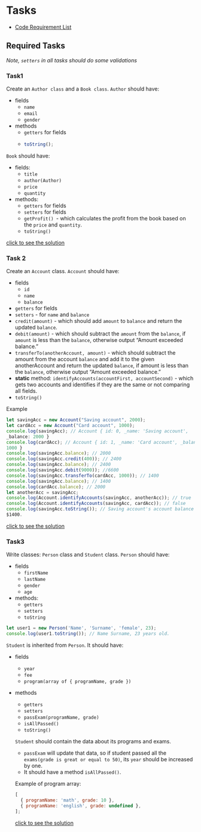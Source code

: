 # Tasks

- [Code Requirement List](https://docs.google.com/document/d/1ruDwdOAXNmJ1WVu5gevdJzh9nbjchpPxpOtAEBbqdrs/edit)

## Required Tasks

_Note, `setters` in all tasks should do some validations_

### Task1

Create an `Author class` and a `Book class`.
`Author` should have:

- fields
  - `name`
  - `email`
  - `gender`
- methods
  - `getters` for fields
  - ```javascript
    toString();
    ```

`Book` should have:

- fields:
  - `title`
  - `author(Author)`
  - `price`
  - `quantity`
- methods:
  - `getters` for fields
  - `setters` for fields
  - `getProfit() `- which calculates the profit from the book based on the `price` and `quantity`.
  - `toString()`

[click to see the solution](https://github.com/Gayane25/OOP-Classes/blob/master/RequiredTasks/AuthorBook.js)

### Task 2

Create an `Account` class. `Account` should have:

- fields
  - `id`
  - `name`
  - `balance`
- `getters` for fields
- `setters` - for `name` and `balance`
- `credit(amount)` - which should add `amount` to `balance` and return the updated `balance`.
- `debit(amount)` - which should subtract the `amount` from the `balance`, if `amount` is less than the `balance`, otherwise output “Amount exceeded balance.”
- `transferTo(anotherAccount, amount)` - which should subtract the amount from the account
  `balance` and add it to the given anotherAccount and return the updated `balance`, if amount is less than the `balance`, otherwise output “Amount exceeded balance.”
- **static** method: `identifyAccounts(accountFirst, accountSecond)` - which gets two accounts and identifies if they are the same or not comparing all fields.
- `toString()`

Example

```javascript
let savingAcc = new Account("Saving account", 2000);
let cardAcc = new Account("Card account", 1000);
console.log(savingAcc); // Account { id: 0, _name: 'Saving account',
_balance: 2000 }
console.log(cardAcc); // Account { id: 1, _name: 'Card account', _balance:
1000 }
console.log(savingAcc.balance); // 2000
console.log(savingAcc.credit(400)); // 2400
console.log(savingAcc.balance); // 2400
console.log(savingAcc.debit(9000)); //6600
console.log(savingAcc.transferTo(cardAcc, 1000)); // 1400
console.log(savingAcc.balance); // 1400
console.log(cardAcc.balance); // 2000
let anotherAcc = savingAcc;
console.log(Account.identifyAccounts(savingAcc, anotherAcc)); // true
console.log(Account.identifyAccounts(savingAcc, cardAcc)); // false
console.log(savingAcc.toString()); // Saving account's account balance is
$1400.

```

[click to see the solution](https://github.com/Gayane25/OOP-Classes/blob/master/RequiredTasks/Account.js)

### Task3

Write classes: `Person` class and `Student` class. `Person` should have:

- fields
  - `firstName`
  - `lastName`
  - `gender`
  - `age`
- methods:
  - `getters`
  - `setters`
  - `toString`

```javascript
let user1 = new Person('Name', 'Surname', 'female', 23);
console.log(user1.toString()); // Name Surname, 23 years old.
```

`Student` is inherited from `Person`. It should have:

- fields
  - `year`
  - `fee`
  - `program(array of { programName, grade })`
- methods

  - `getters`
  - `setters`
  - `passExam(programName, grade)`
  - `isAllPassed()`
  - `toString()`

  `Student` should contain the data about its programs and exams.

  - `passExam` will update that data, so if student passed all the `exams(grade is great or equal to 50)`, its `year` should be increased by one.
  - It should have a method `isAllPassed()`.

  Example of program array:

  ```javascript
  [
    { programName: 'math', grade: 10 },
    { programName: 'english', grade: undefined },
  ];
  ```

  [click to see the solution](https://github.com/Gayane25/OOP-Classes/blob/master/RequiredTasks/Student.js)
